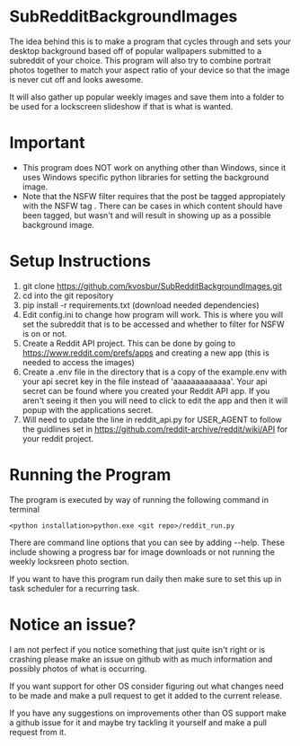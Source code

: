 # SubRedditBackgroundImages
The idea behind this is to make a program that cycles through and sets your desktop background based
 off of popular wallpapers submitted to a subreddit of your choice. This program will also try to combine
 portrait photos together to match your aspect ratio of your device so that the image is never cut off and looks awesome. 
 
 It will also gather up popular weekly images and save them into a folder to be used for a lockscreen
 slideshow if that is what is wanted.

# Important
 - This program does NOT work on anything other than Windows, since it uses Windows specific
 python libraries for setting the background image.
 - Note that the NSFW filter requires that the post be tagged appropiately with the NSFW tag
. There can be cases in which content should have been tagged, but wasn't and will result in showing
up as a possible background image.

# Setup Instructions
1. git clone https://github.com/kvosbur/SubRedditBackgroundImages.git
2. cd into the git repository
3. pip install -r requirements.txt (download needed dependencies)
4. Edit config.ini to change how program will work. This is where you will set the subreddit that is to be accessed and whether
to filter for NSFW is on or not. 
5. Create a Reddit API project. This can be done by going to https://www.reddit.com/prefs/apps and creating a new app (this is needed to access the images)
6. Create a .env file in the directory that is a copy of the example.env with your api secret key in the file instead of 'aaaaaaaaaaaaa'. Your api secret 
can be found where you created your Reddit API app. If you aren't seeing it then you will need to click to edit the app and then 
it will popup with the applications secret.
7. Will need to update the line in reddit_api.py for USER_AGENT to follow the guidlines set in https://github.com/reddit-archive/reddit/wiki/API
for your reddit project.

# Running the Program
The program is executed by way of running the following command in terminal 

`<python installation>python.exe <git repo>/reddit_run.py`  

There are command line options that you can see by adding --help.
These include showing a progress bar for image downloads or not running the weekly locksreen photo section.

If you want to have this program run daily then make sure to set this up in task scheduler for a recurring task.

# Notice an issue?
I am not perfect if you notice something that just quite isn't right or is crashing please make
an issue on github with as much information and possibly photos of what is occurring. 

If you want support for other OS consider figuring out what changes need to be made and make a pull request to get it added 
to the current release.

If you have any suggestions on improvements other than OS support make a github issue for it and
maybe try tackling it yourself and make a pull request from it.




